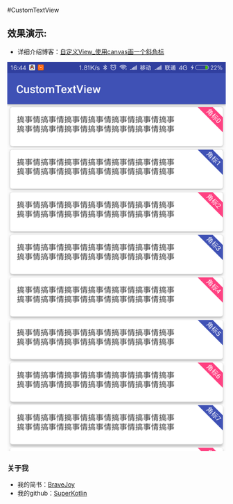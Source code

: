 #CustomTextView
## 效果演示:

 - 详细介绍博客：[自定义View_使用canvas画一个斜角标](http://www.jianshu.com/p/be71f6ffe512)

![](/art/CustomTextView.png)

### 关于我
 - 我的简书：[BraveJoy](http://www.jianshu.com/users/c96d2a9d160f/timeline)
 - 我的github：[SuperKotlin](https://github.com/SuperKotlin)